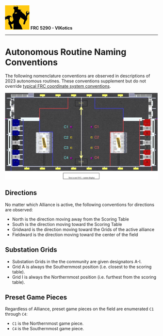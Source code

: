 ![FRC 5290 - VIKotics](../../../../../../../doc/graphics/5920-vikotics-logo_80x80.png "FRC 5290 - VIKotics")
**FRC 5290 - VIKotics**

---

# Autonomous Routine Naming Conventions

The following nomenclature conventions are observed in descriptions of 2023
autonomous routines.  These conventions supplement but do not override 
[typical FRC coordinate system conventions](https://docs.wpilib.org/en/stable/docs/software/advanced-controls/geometry/coordinate-systems.html).

![Auto Routine Conventions Illustration](./graphics/auto-conventions.svg "Conventions for autonomous routines")

## Directions

No matter which Alliance is active, the following conventions for directions are
observed:

- North is the direction moving away from the Scoring Table
- South is the direction moving toward the Scoring Table
- Gridward is the direction moving toward the Grids of the active alliance
- Fieldward is the direction moving toward the center of the field

## Substation Grids

- Substation Grids in the the community are given designators A-I.
- Grid A is always the Southernmost position (i.e. closest to the scoring table).
- Grid I is always the Northernmost position (i.e. furthest from the scoring table).

## Preset Game Pieces

Regardless of Alliance, preset game pieces on the field are enumerated `C1`
through `C4`:

- `C1` is the Northernmost game piece.
- `C4` is the Southernmost game piece.
